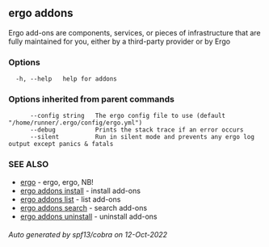 ## ergo addons

Ergo add-ons are components, services, or pieces of infrastructure that are fully maintained for you, either by a third-party provider or by Ergo

### Options

```
  -h, --help   help for addons
```

### Options inherited from parent commands

```
      --config string   The ergo config file to use (default "/home/runner/.ergo/config/ergo.yml")
      --debug           Prints the stack trace if an error occurs
      --silent          Run in silent mode and prevents any ergo log output except panics & fatals
```

### SEE ALSO

* [ergo](ergo.md)	 - ergo, ergo, NB!
* [ergo addons install](ergo_addons_install.md)	 - install add-ons
* [ergo addons list](ergo_addons_list.md)	 - list add-ons
* [ergo addons search](ergo_addons_search.md)	 - search add-ons
* [ergo addons uninstall](ergo_addons_uninstall.md)	 - uninstall add-ons

###### Auto generated by spf13/cobra on 12-Oct-2022
